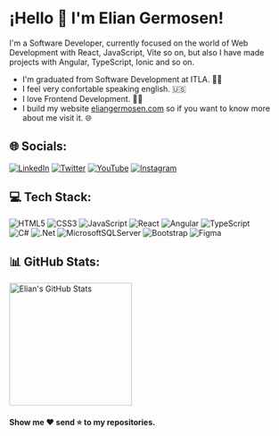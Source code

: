 # ¡Hello 👋 I'm Elian Germosen!

I'm a Software Developer, currently focused on the world of Web Development with React, JavaScript, Vite so on, but also I have made projects with Angular, TypeScript, Ionic and so on.

- I'm graduated from Software Development at  ITLA. 🧑‍🎓
- I feel very confortable speaking english. 🇺🇸
- I love Frontend Development. 👨‍💻
- I build my website [eliangermosen.com](https://eliangermosen.com "My Website") so if you want to know more about me visit it. 🌐

## 🌐 Socials:

[![LinkedIn](https://img.shields.io/badge/LinkedIn-%230077B5.svg?logo=linkedin&logoColor=white)](https://www.linkedin.com/in/eliangermosen/ "My LinkedIn Profile") [![Twitter](https://img.shields.io/badge/Twitter-%231DA1F2.svg?logo=Twitter&logoColor=white)](https://twitter.com/eliangermosen "My Twitter Profile") [![YouTube](https://img.shields.io/badge/YouTube-%23FF0000.svg?logo=YouTube&logoColor=white)](https://www.youtube.com/channel/UCVNTv72L6mQOnuSSDDP6Q5g "My YouTube Profile") [![Instagram](https://img.shields.io/badge/Instagram-%23E4405F.svg?logo=Instagram&logoColor=white)](https://www.instagram.com/elianmtg_/ "My Instagram Profile") 

##  💻 Tech Stack:

![HTML5](https://img.shields.io/badge/html5-%23E34F26.svg?style=for-the-badge&logo=html5&logoColor=white) ![CSS3](https://img.shields.io/badge/css3-%231572B6.svg?style=for-the-badge&logo=css3&logoColor=white) ![JavaScript](https://img.shields.io/badge/javascript-%23323330.svg?style=for-the-badge&logo=javascript&logoColor=%23F7DF1E) ![React](https://img.shields.io/badge/react-%2320232a.svg?style=for-the-badge&logo=react&logoColor=%2361DAFB) ![Angular](https://img.shields.io/badge/angular-%23DD0031.svg?style=for-the-badge&logo=angular&logoColor=white) ![TypeScript](https://img.shields.io/badge/typescript-%23007ACC.svg?style=for-the-badge&logo=typescript&logoColor=white)<br/> 
![C#](https://img.shields.io/badge/c%23-%23239120.svg?style=for-the-badge&logo=c-sharp&logoColor=white) ![.Net](https://img.shields.io/badge/.NET-5C2D91?style=for-the-badge&logo=.net&logoColor=white)  ![MicrosoftSQLServer](https://img.shields.io/badge/Microsoft%20SQL%20Sever-CC2927?style=for-the-badge&logo=microsoft%20sql%20server&logoColor=white) ![Bootstrap](https://img.shields.io/badge/bootstrap-%23563D7C.svg?style=for-the-badge&logo=bootstrap&logoColor=white) ![Figma](https://img.shields.io/badge/figma-%23F24E1E.svg?style=for-the-badge&logo=figma&logoColor=white)

##  📊 GitHub Stats:

<a href="https://github.com/eliangermosen/eliangermosen">
<img align="center" height="220px" src="https://github-readme-stats.vercel.app/api?username=eliangermosen&&show_icons=true&title_color=FD7014&icon_color=FD8D43&text_color=EEEEEE&bg_color=222831&count_private=true" alt="Elian's GitHub Stats">
</a>

#### Show me ❤️ send ⭐ to my repositories.